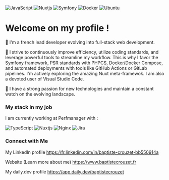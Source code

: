![JavaScript](https://img.shields.io/badge/javascript-%23323330.svg?style=for-the-badge&logo=javascript&logoColor=%23F7DF1E) ![Nuxtjs](https://img.shields.io/badge/Nuxt-002E3B?style=for-the-badge&logo=nuxtdotjs&logoColor=#00DC82) 	![Symfony](https://img.shields.io/badge/symfony-%23000000.svg?style=for-the-badge&logo=symfony&logoColor=white) ![Docker](https://img.shields.io/badge/docker-%230db7ed.svg?style=for-the-badge&logo=docker&logoColor=white) ![Ubuntu](https://img.shields.io/badge/Ubuntu-E95420?style=for-the-badge&logo=ubuntu&logoColor=white)

# Welcome on my profile !

👋 I'm a french lead developer evolving into full-stack web development.

🔎 I strive to continuously improve efficiency, utilize coding standards, and leverage powerful tools to streamline my workflow. This is why I favor the Symfony framework, PSR standards with PHPCS, Docker/Docker Compose, and automated deployments with tools like GitHub Actions or GitLab pipelines.
I'm actively exploring the amazing Nuxt meta-framewok. I am also a devoted user of Visual Studio Code.

💜 I have a strong passion for new technologies and maintain a constant watch on the evolving landscape.

### My stack in my job

I am currently working at Perfmanager with :

![TypeScript](https://img.shields.io/badge/typescript-%23007ACC.svg?style=for-the-badge&logo=typescript&logoColor=white) ![Nuxtjs](https://img.shields.io/badge/Nuxt-002E3B?style=for-the-badge&logo=nuxtdotjs&logoColor=#00DC82) ![Nginx](https://img.shields.io/badge/nginx-%23009639.svg?style=for-the-badge&logo=nginx&logoColor=white) ![Jira](https://img.shields.io/badge/jira-%230A0FFF.svg?style=for-the-badge&logo=jira&logoColor=white)

### Connect with Me

My LinkedIn profile https://fr.linkedin.com/in/baptiste-crouzet-bb550914a

Website (Learn more about me) https://www.baptistecrouzet.fr

My daily.dev profile https://app.daily.dev/baptistecrouzet

